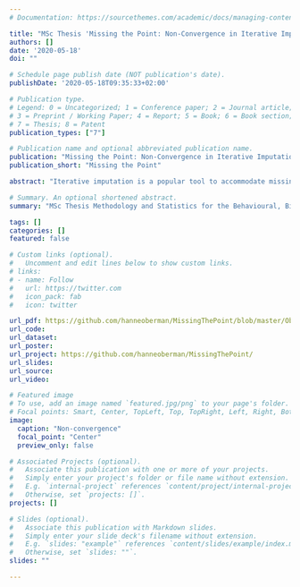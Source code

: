 ```yaml
---
# Documentation: https://sourcethemes.com/academic/docs/managing-content/

title: "MSc Thesis 'Missing the Point: Non-Convergence in Iterative Imputation Algorithms'"
authors: []
date: '2020-05-18'
doi: ""

# Schedule page publish date (NOT publication's date).
publishDate: '2020-05-18T09:35:33+02:00'

# Publication type.
# Legend: 0 = Uncategorized; 1 = Conference paper; 2 = Journal article;
# 3 = Preprint / Working Paper; 4 = Report; 5 = Book; 6 = Book section;
# 7 = Thesis; 8 = Patent
publication_types: ["7"]

# Publication name and optional abbreviated publication name.
publication: "Missing the Point: Non-Convergence in Iterative Imputation Algorithms"
publication_short: "Missing the Point"

abstract: "Iterative imputation is a popular tool to accommodate missing data. While it is widely accepted that valid inferences can be obtained with this technique, these inferences all rely on algorithmic convergence. There is no consensus on how to evaluate the convergence properties of the method. This paper provides insight into identifying non-convergence in iterative imputation algorithms. Our simulation study found that-in the cases considered-inferential validity was achieved after five to ten iterations, much earlier than indicated by the $\\widehat{R}$ and $AC$ diagnostics. We conclude that it never hurts to iterate longer, but such calculations hardly bring added value."

# Summary. An optional shortened abstract.
summary: "MSc Thesis Methodology and Statistics for the Behavioural, Biomedical and Social Sciences (Utrecht University)"

tags: []
categories: []
featured: false

# Custom links (optional).
#   Uncomment and edit lines below to show custom links.
# links:
# - name: Follow
#   url: https://twitter.com
#   icon_pack: fab
#   icon: twitter

url_pdf: https://github.com/hanneoberman/MissingThePoint/blob/master/Oberman%2CH.I.-MSBBSS.pdf/
url_code:
url_dataset:
url_poster: 
url_project: https://github.com/hanneoberman/MissingThePoint/
url_slides:
url_source:
url_video:

# Featured image
# To use, add an image named `featured.jpg/png` to your page's folder. 
# Focal points: Smart, Center, TopLeft, Top, TopRight, Left, Right, BottomLeft, Bottom, BottomRight.
image:
  caption: "Non-convergence"
  focal_point: "Center"
  preview_only: false

# Associated Projects (optional).
#   Associate this publication with one or more of your projects.
#   Simply enter your project's folder or file name without extension.
#   E.g. `internal-project` references `content/project/internal-project/index.md`.
#   Otherwise, set `projects: []`.
projects: []

# Slides (optional).
#   Associate this publication with Markdown slides.
#   Simply enter your slide deck's filename without extension.
#   E.g. `slides: "example"` references `content/slides/example/index.md`.
#   Otherwise, set `slides: ""`.
slides: ""

---
```

